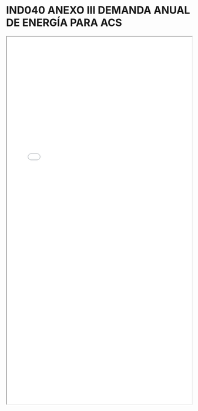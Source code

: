 
# IND040 ANEXO III DEMANDA ANUAL DE ENERGÍA PARA ACS

<iframe src="../IND040 ANEXO III DEMANDA ANUAL DE ENERGÍA PARA ACS.pdf" width="100%" height="1000px"></iframe>

